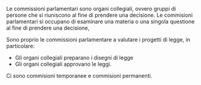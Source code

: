 Le commissioni parlamentari sono organi collegiali, ovvero gruppi di persone che si riuniscono al fine di prendere una decisione. Le commisioni parlamentari si occupano di esaminare una materia o una singola questione al fine di prendere una decisione, 

Sono proprio le commissioni parlamentare a valutare i progetti di legge, in particolare:

* Gli organi collegiali preparano i disegni di legge
* Gli organi collegiali approvano le leggi.

Ci sono commisioni temporanee e commisioni permanenti. 
